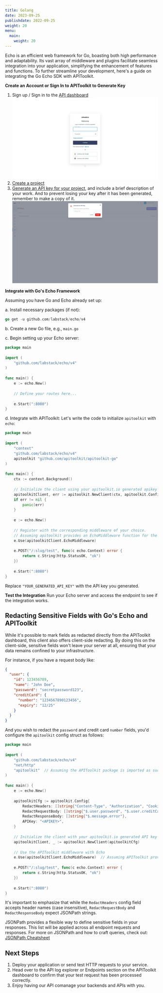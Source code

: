 ```yaml
---
title: Golang
date: 2023-09-25
publishdate: 2022-09-25
weight: 20
menu:
  main:
    weight: 20
---
```

Echo is an efficient web framework for Go, boasting both high performance and adaptability. Its vast array of middleware and plugins facilitate seamless integration into your application, simplifying the enhancement of features and functions. To further streamline your development, here's a guide on integrating the Go Echo SDK with APIToolkit.

**Create an Account or Sign In to APIToolkit to Generate Key**

1. Sign up / Sign in to the [API dashboard](https://app.apitoolkit.io)
   ![sign up/sign in](signin.png)
2. [Create a project](/docs/dashboard/creating-a-project/)
3. [Generate an API key for your project](/docs/dashboard/generating-api-keys), and include a brief description of your work. And to prevent losing your key after it has been generated, remember to make a copy of it.
   ![api key generation](api-key-generation.png)

**Integrate with Go's Echo Framework**

Assuming you have Go and Echo already set up:

a. Install necessary packages (if not):

```go
go get -u github.com/labstack/echo/v4
```

b. Create a new Go file, e.g., `main.go`

c. Begin setting up your Echo server:

```go
package main

import (
	"github.com/labstack/echo/v4"
)

func main() {
	e := echo.New()

	// Define your routes here...

	e.Start(":8080")
}
```

d. Integrate with APIToolkit:
Let's write the code to initialize `apitoolkit` with `echo`:

```go
package main

import (
	"context"
	"github.com/labstack/echo/v4"
	apitoolkit "github.com/apitoolkit/apitoolkit-go"
)

func main() {
	ctx := context.Background()

	// Initialize the client using your apitoolkit.io generated apikey
	apitoolkitClient, err := apitoolkit.NewClient(ctx, apitoolkit.Config{APIKey: "<APIKEY>"})
	if err != nil {
		panic(err)
	}

	e := echo.New()

	// Register with the corresponding middleware of your choice.
	// Assuming apitoolkit provides an EchoMiddleware function for the echo framework.
	e.Use(apitoolkitClient.EchoMiddleware)

	e.POST("/:slug/test", func(c echo.Context) error {
		return c.String(http.StatusOK, "ok")
	})

	e.Start(":8080")
}
```

Replace `"YOUR_GENERATED_API_KEY"` with the API key you generated.

**Test the Integration**
Run your Echo server and access the endpoint to see if the integration works.


## Redacting Sensitive Fields with Go's Echo and APIToolkit

While it's possible to mark fields as redacted directly from the APIToolkit dashboard, this client also offers client-side redacting. By doing this on the client-side, sensitive fields won't leave your server at all, ensuring that your data remains confined to your infrastructure.

For instance, if you have a request body like:

```json
{
  "user": {
    "id": 123456789,
    "name": "John Doe",
    "password": "secretpassword123",
    "creditCard": {
      "number": "1234567890123456",
      "expiry": "12/25"
    }
  }
}
```

And you wish to redact the `password` and credit card `number` fields, you'd configure the `apitoolkit` config struct as follows:

```go
package main

import (
	"github.com/labstack/echo/v4"
	"net/http"
	"apitoolkit"  // Assuming the APIToolkit package is imported as such
)

func main() {
	e := echo.New()

	apitoolkitCfg := apitoolkit.Config{
        RedactHeaders: []string{"Content-Type", "Authorization", "Cookies"}, // Redacting both request and response headers
        RedactRequestBody: []string{"$.user.password", "$.user.creditCard.number"},
        RedactResponseBody: []string{"$.message.error"},
        APIKey: "<APIKEY>",
    }

	// Initialize the client with your apitoolkit.io generated API key
	apitoolkitClient, _ := apitoolkit.NewClient(apitoolkitCfg)

	// Use the APIToolkit middleware with Echo
	e.Use(apitoolkitClient.EchoMiddleware)  // Assuming APIToolkit provides such a middleware. Replace with the actual function if different.

	e.POST("/:slug/test", func(c echo.Context) error {
		return c.String(http.StatusOK, "ok")
	})
	
	e.Start(":8080")
}
```

It's important to emphasize that while the `RedactHeaders` config field accepts header names (case insensitive), `RedactRequestBody` and `RedactResponseBody` expect JSONPath strings.

JSONPath provides a flexible way to define sensitive fields in your responses. This list will be applied across all endpoint requests and responses. For more on JSONPath and how to craft queries, check out: [JSONPath Cheatsheet](https://lzone.de/cheat-sheet/JSONPath)

## Next Steps

1. Deploy your application or send test HTTP requests to your service.
2. Head over to the API log explorer or Endpoints section on the APIToolkit dashboard to confirm that your test request has been processed correctly.
3. Enjoy having our API comanage your backends and APIs with you.